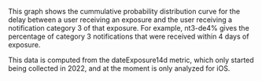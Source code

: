 This graph shows the cummulative probability distribution curve for the delay between a user receiving an exposure and the user receiving a notification category 3 of that exposure. For example, nt3-de4% gives the percentage of category 3 notifications that were received within 4 days of exposure. 

This data is computed from the dateExposure14d metric, which only started being collected in 2022, and at the moment is only analyzed for iOS.

